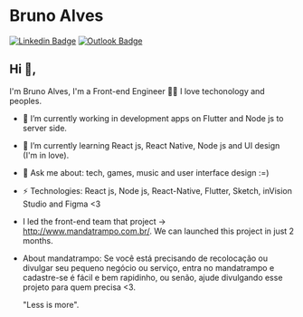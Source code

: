 # Bruno Alves
[![Linkedin Badge](https://img.shields.io/badge/-brunoalves-blue?style=flat-square&logo=Linkedin&logoColor=white&link=https://www.linkedin.com/in/bruno-alves-535292149/)](https://www.linkedin.com/in/bruno-alves-535292149/)
[![Outlook Badge](https://img.shields.io/badge/-bruno.costa36@fatec.sp.gov.br-c14438?style=flat-square&logo=Gmail&logoColor=white&link=mailto:bruno.costa36@fatec.sp.gov.br)](mailto:bruno.costa36@fatec.sp.gov.br)
## Hi 👋, 
I'm Bruno Alves, I'm a Front-end Engineer 👨‍💻 I love techonology and peoples.

- 🔭 I’m currently working in development apps on Flutter and Node js to server side.
- 🌱 I’m currently learning React js, React Native, Node js and UI design (I'm in love).
- 💬 Ask me about: tech, games, music and user interface design :=)
-  ⚡ Technologies: React js, Node js, React-Native, Flutter, Sketch, inVision Studio and Figma <3
- I led the front-end team that project -> http://www.mandatrampo.com.br/. We can launched this project
  in just 2 months.

- About mandatrampo: Se você está precisando de recolocação ou divulgar seu pequeno negócio
  ou serviço, entra no mandatrampo e cadastre-se é fácil e bem rapidinho, ou senão, ajude 
  divulgando esse projeto para quem precisa <3.

  "Less is more".
